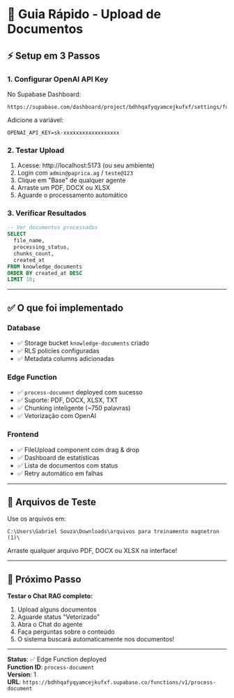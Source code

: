# 🚀 Guia Rápido - Upload de Documentos

## ⚡ Setup em 3 Passos

### 1. Configurar OpenAI API Key

No Supabase Dashboard:
```
https://supabase.com/dashboard/project/bdhhqafyqyamcejkufxf/settings/functions
```

Adicione a variável:
```
OPENAI_API_KEY=sk-xxxxxxxxxxxxxxxxxx
```

### 2. Testar Upload

1. Acesse: http://localhost:5173 (ou seu ambiente)
2. Login com `admin@paprica.ag` / `teste@123`
3. Clique em "Base" de qualquer agente
4. Arraste um PDF, DOCX ou XLSX
5. Aguarde o processamento automático

### 3. Verificar Resultados

```sql
-- Ver documentos processados
SELECT 
  file_name,
  processing_status,
  chunks_count,
  created_at
FROM knowledge_documents
ORDER BY created_at DESC
LIMIT 10;
```

---

## ✅ O que foi implementado

### Database
- ✅ Storage bucket `knowledge-documents` criado
- ✅ RLS policies configuradas
- ✅ Metadata columns adicionadas

### Edge Function
- ✅ `process-document` deployed com sucesso
- ✅ Suporte: PDF, DOCX, XLSX, TXT
- ✅ Chunking inteligente (~750 palavras)
- ✅ Vetorização com OpenAI

### Frontend
- ✅ FileUpload component com drag & drop
- ✅ Dashboard de estatísticas
- ✅ Lista de documentos com status
- ✅ Retry automático em falhas

---

## 📂 Arquivos de Teste

Use os arquivos em:
```
C:\Users\Gabriel Souza\Downloads\arquivos para treinamento magnetron (1)\
```

Arraste qualquer arquivo PDF, DOCX ou XLSX na interface!

---

## 🎯 Próximo Passo

**Testar o Chat RAG completo:**

1. Upload alguns documentos
2. Aguarde status "Vetorizado"
3. Abra o Chat do agente
4. Faça perguntas sobre o conteúdo
5. O sistema buscará automaticamente nos documentos!

---

**Status**: ✅ Edge Function deployed  
**Function ID**: `process-document`  
**Version**: 1  
**URL**: `https://bdhhqafyqyamcejkufxf.supabase.co/functions/v1/process-document`

